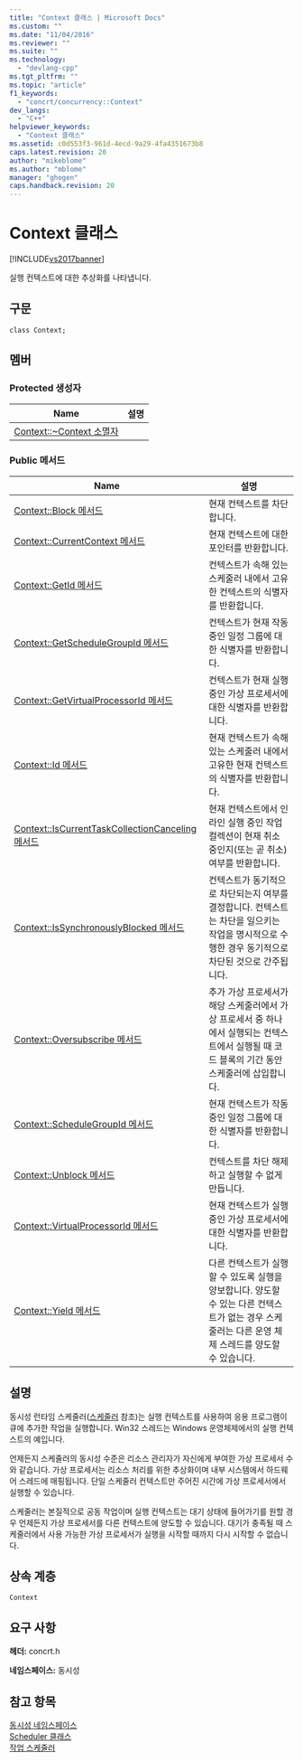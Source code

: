 ```yaml
---
title: "Context 클래스 | Microsoft Docs"
ms.custom: ""
ms.date: "11/04/2016"
ms.reviewer: ""
ms.suite: ""
ms.technology: 
  - "devlang-cpp"
ms.tgt_pltfrm: ""
ms.topic: "article"
f1_keywords: 
  - "concrt/concurrency::Context"
dev_langs: 
  - "C++"
helpviewer_keywords: 
  - "Context 클래스"
ms.assetid: c0d553f3-961d-4ecd-9a29-4fa4351673b8
caps.latest.revision: 20
author: "mikeblome"
ms.author: "mblome"
manager: "ghogen"
caps.handback.revision: 20
---
```

# Context 클래스
[!INCLUDE[vs2017banner](../../../assembler/inline/includes/vs2017banner.md)]

실행 컨텍스트에 대한 추상화를 나타냅니다.  
  
## 구문  
  
```  
class Context;  
```  
  
## 멤버  
  
### Protected 생성자  
  
|Name|설명|  
|----------|--------|  
|[Context::~Context 소멸자](../Topic/Context::~Context%20Destructor.md)||  
  
### Public 메서드  
  
|Name|설명|  
|----------|--------|  
|[Context::Block 메서드](../Topic/Context::Block%20Method.md)|현재 컨텍스트를 차단합니다.|  
|[Context::CurrentContext 메서드](../Topic/Context::CurrentContext%20Method.md)|현재 컨텍스트에 대한 포인터를 반환합니다.|  
|[Context::GetId 메서드](../Topic/Context::GetId%20Method.md)|컨텍스트가 속해 있는 스케줄러 내에서 고유한 컨텍스트의 식별자를 반환합니다.|  
|[Context::GetScheduleGroupId 메서드](../Topic/Context::GetScheduleGroupId%20Method.md)|컨텍스트가 현재 작동 중인 일정 그룹에 대한 식별자를 반환합니다.|  
|[Context::GetVirtualProcessorId 메서드](../Topic/Context::GetVirtualProcessorId%20Method.md)|컨텍스트가 현재 실행 중인 가상 프로세서에 대한 식별자를 반환합니다.|  
|[Context::Id 메서드](../Topic/Context::Id%20Method.md)|현재 컨텍스트가 속해 있는 스케줄러 내에서 고유한 현재 컨텍스트의 식별자를 반환합니다.|  
|[Context::IsCurrentTaskCollectionCanceling 메서드](../Topic/Context::IsCurrentTaskCollectionCanceling%20Method.md)|현재 컨텍스트에서 인라인 실행 중인 작업 컬렉션이 현재 취소 중인지\(또는 곧 취소\) 여부를 반환합니다.|  
|[Context::IsSynchronouslyBlocked 메서드](../Topic/Context::IsSynchronouslyBlocked%20Method.md)|컨텍스트가 동기적으로 차단되는지 여부를 결정합니다.  컨텍스트는 차단을 일으키는 작업을 명시적으로 수행한 경우 동기적으로 차단된 것으로 간주됩니다.|  
|[Context::Oversubscribe 메서드](../Topic/Context::Oversubscribe%20Method.md)|추가 가상 프로세서가 해당 스케줄러에서 가상 프로세서 중 하나에서 실행되는 컨텍스트에서 실행될 때 코드 블록의 기간 동안 스케줄러에 삽입합니다.|  
|[Context::ScheduleGroupId 메서드](../Topic/Context::ScheduleGroupId%20Method.md)|현재 컨텍스트가 작동 중인 일정 그룹에 대한 식별자를 반환합니다.|  
|[Context::Unblock 메서드](../Topic/Context::Unblock%20Method.md)|컨텍스트를 차단 해제하고 실행할 수 없게 만듭니다.|  
|[Context::VirtualProcessorId 메서드](../Topic/Context::VirtualProcessorId%20Method.md)|현재 컨텍스트가 실행 중인 가상 프로세서에 대한 식별자를 반환합니다.|  
|[Context::Yield 메서드](../Topic/Context::Yield%20Method.md)|다른 컨텍스트가 실행할 수 있도록 실행을 양보합니다.  양도할 수 있는 다른 컨텍스트가 없는 경우 스케줄러는 다른 운영 체제 스레드를 양도할 수 있습니다.|  
  
## 설명  
 동시성 런타임 스케줄러\([스케줄러](../../../parallel/concrt/reference/scheduler-class.md) 참조\)는 실행 컨텍스트를 사용하여 응용 프로그램이 큐에 추가한 작업을 실행합니다.  Win32 스레드는 Windows 운영체제에서의 실행 컨텍스트의 예입니다.  
  
 언제든지 스케줄러의 동시성 수준은 리소스 관리자가 자신에게 부여한 가상 프로세서 수와 같습니다.  가상 프로세서는 리소스 처리를 위한 추상화이며 내부 시스템에서 하드웨어 스레드에 매핑됩니다.  단일 스케줄러 컨텍스트만 주어진 시간에 가상 프로세서에서 실행할 수 있습니다.  
  
 스케줄러는 본질적으로 공동 작업이며 실행 컨텍스트는 대기 상태에 들어가기를 원할 경우 언제든지 가상 프로세서를 다른 컨텍스트에 양도할 수 있습니다.  대기가 충족될 때 스케줄러에서 사용 가능한 가상 프로세서가 실행을 시작할 때까지 다시 시작할 수 없습니다.  
  
## 상속 계층  
 `Context`  
  
## 요구 사항  
 **헤더:** concrt.h  
  
 **네임스페이스:** 동시성  
  
## 참고 항목  
 [동시성 네임스페이스](../../../parallel/concrt/reference/concurrency-namespace.md)   
 [Scheduler 클래스](../../../parallel/concrt/reference/scheduler-class.md)   
 [작업 스케줄러](../../../parallel/concrt/task-scheduler-concurrency-runtime.md)